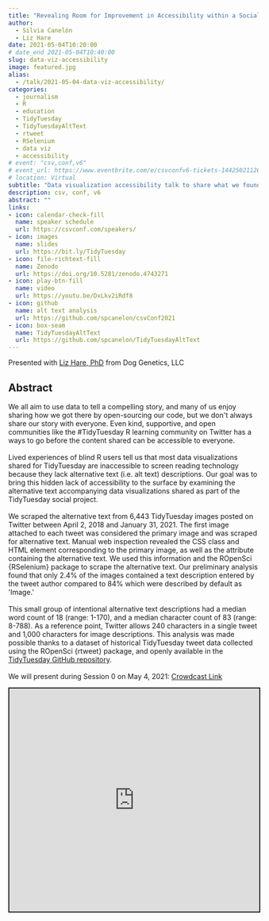 ```yaml
---
title: "Revealing Room for Improvement in Accessibility within a Social Media Data Visualization Learning Community"
author: 
  - Silvia Canelón
  - Liz Hare
date: 2021-05-04T10:20:00
# date_end 2021-05-04T10:40:00
slug: data-viz-accessibility
image: featured.jpg
alias:
  - /talk/2021-05-04-data-viz-accessibility/
categories:
  - journalism
  - R
  - education
  - TidyTuesday
  - TidyTuesdayAltText
  - rtweet
  - RSelenium
  - data viz
  - accessibility
# event: "csv,conf,v6"
# event_url: https://www.eventbrite.com/e/csvconfv6-tickets-144250211265
# location: Virtual
subtitle: "Data visualization accessibility talk to share what we found after scraping alternative (alt) text from data viz shared on Twitter as part of the #TidyTuesday social project."
description: csv, conf, v6
abstract: ""
links:
- icon: calendar-check-fill
  name: speaker schedule
  url: https://csvconf.com/speakers/
- icon: images
  name: slides
  url: https://bit.ly/TidyTuesday
- icon: file-richtext-fill
  name: Zenodo
  url: https://doi.org/10.5281/zenodo.4743271
- icon: play-btn-fill
  name: video
  url: https://youtu.be/DxLkv2iRdf8
- icon: github
  name: alt text analysis
  url: https://github.com/spcanelon/csvConf2021
- icon: box-seam
  name: TidyTuesdayAltText
  url: https://github.com/spcanelon/TidyTuesdayAltText
---
```


<!-- <script src="{{< blogdown/postref >}}index_files/fitvids/fitvids.min.js"></script> -->

Presented with [Liz Hare, PhD](https://www.twitter.com/DogGeneticsLLC) from Dog Genetics, LLC

## Abstract

We all aim to use data to tell a compelling story, and many of us enjoy sharing how we got there by open-sourcing our code, but we don't always share our story with everyone. Even kind, supportive, and open communities like the #TidyTuesday R learning community on Twitter has a ways to go before the content shared can be accessible to everyone.<br><br>Lived experiences of blind R users tell us that most data visualizations shared for TidyTuesday are inaccessible to screen reading technology because they lack alternative text (i.e. alt text) descriptions. Our goal was to bring this hidden lack of accessibility to the surface by examining the alternative text accompanying data visualizations shared as part of the TidyTuesday social project.<br><br>We scraped the alternative text from 6,443 TidyTuesday images posted on Twitter between April 2, 2018 and January 31, 2021. The first image attached to each tweet was considered the primary image and was scraped for alternative text. Manual web inspection revealed the CSS class and HTML element corresponding to the primary image, as well as the attribute containing the alternative text. We used this information and the ROpenSci {RSelenium} package to scrape the alternative text. Our preliminary analysis found that only 2.4% of the images contained a text description entered by the tweet author compared to 84% which were described by default as 'Image.'<br><br>This small group of intentional alternative text descriptions had a median word count of 18 (range: 1-170), and a median character count of 83 (range: 8-788). As a reference point, Twitter allows 240 characters in a single tweet and 1,000 characters for image descriptions. This analysis was made possible thanks to a dataset of historical TidyTuesday tweet data collected using the ROpenSci {rtweet} package, and openly available in the [TidyTuesday GitHub repository](https://github.com/rfordatascience/tidytuesday).<br><br>We will present during Session 0 on May 4, 2021: [Crowdcast Link](https://crowdcast.io/e/csvconf6-0-session-0)

<div class="shareagain" style="min-width:300px;margin:1em auto;">
<iframe src="https://spcanelon.github.io/csvConf2021/slides" width="800" height="450" style="max-width:100%;border:2px solid currentColor;" loading="lazy" allowfullscreen></iframe>
<!-- <script>fitvids('.shareagain', {players: 'iframe'});</script> -->
</div>

